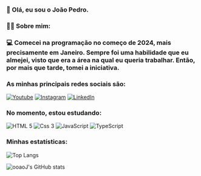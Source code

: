 ### 👋 Olá, eu sou o João Pedro. 

### 🙍‍♂️ Sobre mim: 

### 💻 Comecei na programação no começo de 2024, mais precisamente em Janeiro. Sempre foi uma habilidade que eu almejei, visto que era a área na qual eu queria trabalhar. Então, por mais que tarde, tomei a iniciativa.


### As minhas principais redes sociais são:
[![Youtube](https://img.shields.io/badge/YouTube-FF0000?style=for-the-badge&logo=youtube&logoColor=white)](https://youtube.com/@ooaoJ) [![Instagram](https://img.shields.io/badge/Instagram-E4405F?style=for-the-badge&logo=instagram&logoColor=white)](https://www.instagram.com/ojaoooh/)
[![LinkedIn](https://img.shields.io/badge/LinkedIn-0077B5?style=for-the-badge&logo=linkedin&logoColor=white)](https://linkedin.com/in/ooaoJ)

### No momento, estou estudando:

<img alt="HTML 5" src="https://img.shields.io/badge/HTML5-E34F26?style=for-the-badge&logo=html5&logoColor=white">
<img alt="Css 3" src="https://img.shields.io/badge/CSS3-1572B6?style=for-the-badge&logo=css3&logoColor=white">
<img alt="JavaScript" src="https://img.shields.io/badge/JavaScript-F7DF1E?style=for-the-badge&logo=javascript&logoColor=black">
<img alt="TypeScript" src="https://img.shields.io/badge/TypeScript-007ACC?style=for-the-badge&logo=typescript&logoColor=white">

### Minhas estatísticas:
![Top Langs](https://github-readme-stats.vercel.app/api/top-langs/?username=ooaoJ&hide_progress=true)

![ooaoJ's GitHub stats](https://github-readme-stats.vercel.app/api?username=ooaoJ&show_icons=true&theme=radical)
